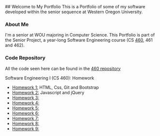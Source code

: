 <title> "Hannah Madland" </title> 
## Welcome to My Portfolio
This is a Portfolio of some of my software developed within the senior sequence at Western Oregon University.

### About Me
I'm a senior at WOU majoring in Computer Science.
This Portfolio is part of the Senior Project, a year-long Software Engineering course (CS  [460](http://www.wou.edu/~morses/classes/cs46x/index.html), 461 and 462).

### Code Repository
All the code seen here can be found in the [460 repository](https://github.com/hmadland/460)

Software Engineering I (CS 460): Homework
* [Homework 1:](https://hmadland.github.io/460/journalHW1.html) HTML, Css, Git and Bootstrap
* [Homework 2:](https://hmadland.github.io/460/journalHW2.html) Javascript and jQuery
* [Homework 3:](https://hmadland.github.io/460/journalHW3.html)
* [Homework 4:](https://hmadland.github.io/460/journalHW4.html)
* [Homework 5:](https://hmadland.github.io/460/journalHW5.html)
* [Homework 6:](https://hmadland.github.io/460/journalHW6.html)
* [Homework 7:](https://hmadland.github.io/460/journalHW7.html)
* [Homework 8:](https://hmadland.github.io/460/journalHW8.html)
* [Homework 9:](https://hmadland.github.io/460/journalHW9.html)
